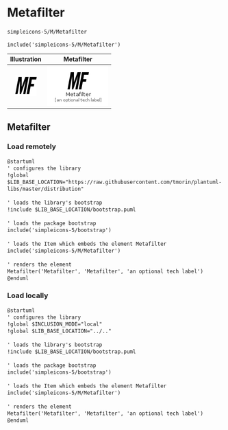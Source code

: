 # Metafilter


```text
simpleicons-5/M/Metafilter
```

```text
include('simpleicons-5/M/Metafilter')
```



| Illustration | Metafilter |
| :---: | :---: |
| ![illustration for Illustration](../../simpleicons-5/M/Metafilter.png) | ![illustration for Metafilter](../../simpleicons-5/M/Metafilter.Local.png) |




## Metafilter

### Load remotely
```plantuml
@startuml
' configures the library
!global $LIB_BASE_LOCATION="https://raw.githubusercontent.com/tmorin/plantuml-libs/master/distribution"

' loads the library's bootstrap
!include $LIB_BASE_LOCATION/bootstrap.puml

' loads the package bootstrap
include('simpleicons-5/bootstrap')

' loads the Item which embeds the element Metafilter
include('simpleicons-5/M/Metafilter')

' renders the element
Metafilter('Metafilter', 'Metafilter', 'an optional tech label')
@enduml
```

### Load locally
```plantuml
@startuml
' configures the library
!global $INCLUSION_MODE="local"
!global $LIB_BASE_LOCATION="../.."

' loads the library's bootstrap
!include $LIB_BASE_LOCATION/bootstrap.puml

' loads the package bootstrap
include('simpleicons-5/bootstrap')

' loads the Item which embeds the element Metafilter
include('simpleicons-5/M/Metafilter')

' renders the element
Metafilter('Metafilter', 'Metafilter', 'an optional tech label')
@enduml
```

